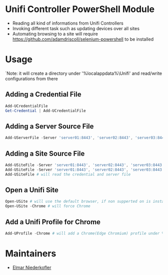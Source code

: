 # Unifi Controller PowerShell Module

- Reading all kind of informations from Unifi Controllers
- Invoking different task such as updating devices over all sites
- Automating browsing to a site will require https://github.com/adamdriscoll/selenium-powershell to be installed

# Usage
`Note: it will create a directory under '%localappdata%\Unifi\' and read/write configurations from there

## Adding a Credential File
```powershell
Add-UCredentialFile
Get-Credential | Add-UCredentialFile
```

## Adding a Server Source File
```powershell
Add-UServerFile -Server 'server01:8443', 'server02:8443', 'server03:8443'
```

## Adding a Site Source File
```powershell
Add-USiteFile -Server 'server01:8443', 'server02:8443', 'server03:8443' -Credential (Get-Credential)
Add-USiteFile -Server 'server01:8443', 'server02:8443', 'server03:8443' # will read the credential file
Add-USiteFile # will read the credential and server file
```

## Open a Unifi Site
```powershell
Open-USite # will use the default browser, if non supperted on is installed it will open Edge
Open-USite -Chrome # will force Chrome
```

## Add a Unifi Profile for Chrome
```powershell
Add-UProfile -Chrome # will add a Chrome(Edge Chromium) profile under %localappdata%\Unifi\ which is used to safe browser settings
```

# Maintainers 

- [Elmar Niederkofler](https://github.com/BuggeXX)
